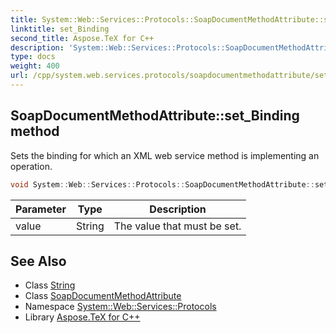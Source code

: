 ```yaml
---
title: System::Web::Services::Protocols::SoapDocumentMethodAttribute::set_Binding method
linktitle: set_Binding
second_title: Aspose.TeX for C++
description: 'System::Web::Services::Protocols::SoapDocumentMethodAttribute::set_Binding method. Sets the binding for which an XML web service method is implementing an operation in C++.'
type: docs
weight: 400
url: /cpp/system.web.services.protocols/soapdocumentmethodattribute/set_binding/
---
```

## SoapDocumentMethodAttribute::set_Binding method


Sets the binding for which an XML web service method is implementing an operation.

```cpp
void System::Web::Services::Protocols::SoapDocumentMethodAttribute::set_Binding(String value)
```


| Parameter | Type | Description |
| --- | --- | --- |
| value | String | The value that must be set. |

## See Also

* Class [String](../../../system/string/)
* Class [SoapDocumentMethodAttribute](../)
* Namespace [System::Web::Services::Protocols](../../)
* Library [Aspose.TeX for C++](../../../)
